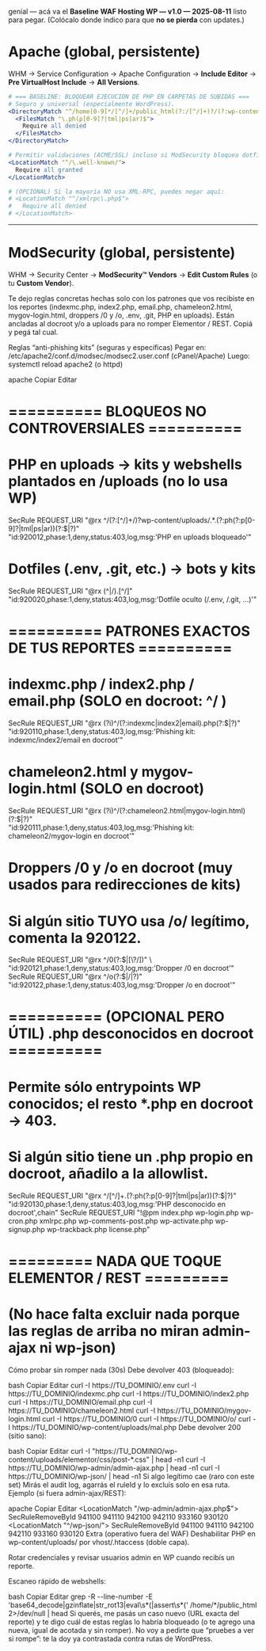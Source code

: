 genial — acá va el **Baseline WAF Hosting WP — v1.0 — 2025-08-11** listo para pegar.
(Colócalo donde indico para que **no se pierda** con updates.)

# Apache (global, persistente)

WHM → Service Configuration → Apache Configuration → **Include Editor** → **Pre VirtualHost Include** → **All Versions**.

```apache
# === BASELINE: BLOQUEAR EJECUCIÓN DE PHP EN CARPETAS DE SUBIDAS ===
# Seguro y universal (especialmente WordPress).
<DirectoryMatch "^/home[0-9]*/[^/]+/public_html(?:/[^/]+)?/(?:wp-content/uploads|uploads|media|images|docs|files|assets)(?:/.*)?$">
  <FilesMatch "\.ph(p[0-9]?|tml|ps|ar)$">
    Require all denied
  </FilesMatch>
</DirectoryMatch>

# Permitir validaciones (ACME/SSL) incluso si ModSecurity bloquea dotfiles.
<LocationMatch "^/\.well-known/">
  Require all granted
</LocationMatch>

# (OPCIONAL) Si la mayoría NO usa XML-RPC, puedes negar aquí:
# <LocationMatch "^/xmlrpc\.php$">
#   Require all denied
# </LocationMatch>
```

---

# ModSecurity (global, persistente)

WHM → Security Center → **ModSecurity™ Vendors** → **Edit Custom Rules** (o tu **Custom Vendor**).

Te dejo reglas concretas hechas solo con los patrones que vos recibiste en los reportes (indexmc.php, index2.php, email.php, chameleon2.html, mygov-login.html, droppers /0 y /o, .env, .git, PHP en uploads).
Están ancladas al docroot y/o a uploads para no romper Elementor / REST. Copiá y pegá tal cual.

Reglas “anti-phishing kits” (seguras y específicas)
Pegar en: /etc/apache2/conf.d/modsec/modsec2.user.conf (cPanel/Apache)
Luego: systemctl reload apache2 (o httpd)

apache
Copiar
Editar
# ========== BLOQUEOS NO CONTROVERSIALES ==========
# PHP en uploads -> kits y webshells plantados en /uploads  (no lo usa WP)
SecRule REQUEST_URI "@rx ^/(?:[^/]+/)?wp-content/uploads/.*\.(?:ph(?:p[0-9]?|tml|ps|ar))(?:$|\?)" \
 "id:920012,phase:1,deny,status:403,log,msg:'PHP en uploads bloqueado'"

# Dotfiles (.env, .git, etc.) -> bots y kits
SecRule REQUEST_URI "@rx (^|/)\.[^/]" \
 "id:920020,phase:1,deny,status:403,log,msg:'Dotfile oculto (/.env, /.git, ...)'"

# ========== PATRONES EXACTOS DE TUS REPORTES ==========
# indexmc.php / index2.php / email.php (SOLO en docroot: ^/ )
SecRule REQUEST_URI "@rx (?i)^/(?:indexmc|index2|email)\.php(?:$|\?)" \
 "id:920110,phase:1,deny,status:403,log,msg:'Phishing kit: indexmc/index2/email en docroot'"

# chameleon2.html y mygov-login.html (SOLO en docroot)
SecRule REQUEST_URI "@rx (?i)^/(?:chameleon2\.html|mygov-login\.html)(?:$|\?)" \
 "id:920111,phase:1,deny,status:403,log,msg:'Phishing kit: chameleon2/mygov-login en docroot'"

# Droppers /0 y /o en docroot (muy usados para redirecciones de kits)
# Si algún sitio TUYO usa /o/ legítimo, comenta la 920122.
SecRule REQUEST_URI "@rx ^/0(?:$|[\?/])" \
 "id:920121,phase:1,deny,status:403,log,msg:'Dropper /0 en docroot'"
SecRule REQUEST_URI "@rx ^/o(?:$|/|\?)" \
 "id:920122,phase:1,deny,status:403,log,msg:'Dropper /o en docroot'"

# ========== (OPCIONAL PERO ÚTIL) .php desconocidos en docroot ==========
# Permite sólo entrypoints WP conocidos; el resto *.php en docroot -> 403.
# Si algún sitio tiene un .php propio en docroot, añadilo a la allowlist.
SecRule REQUEST_URI "@rx ^/[^/]+\.(?:ph(?:p[0-9]?|tml|ps|ar))(?:$|\?)" \
 "id:920130,phase:1,deny,status:403,log,msg:'PHP desconocido en docroot',chain"
  SecRule REQUEST_URI "!@pm index.php wp-login.php wp-cron.php xmlrpc.php wp-comments-post.php wp-activate.php wp-signup.php wp-trackback.php license.php"

# ========= NADA QUE TOQUE ELEMENTOR / REST =========
# (No hace falta excluir nada porque las reglas de arriba no miran admin-ajax ni wp-json)
Cómo probar sin romper nada (30s)
Debe devolver 403 (bloqueado):

bash
Copiar
Editar
curl -I https://TU_DOMINIO/.env
curl -I https://TU_DOMINIO/indexmc.php
curl -I https://TU_DOMINIO/index2.php
curl -I https://TU_DOMINIO/email.php
curl -I https://TU_DOMINIO/chameleon2.html
curl -I https://TU_DOMINIO/mygov-login.html
curl -I https://TU_DOMINIO/0
curl -I https://TU_DOMINIO/o/
curl -I https://TU_DOMINIO/wp-content/uploads/mal.php
Debe devolver 200 (sitio sano):

bash
Copiar
Editar
curl -I "https://TU_DOMINIO/wp-content/uploads/elementor/css/post-*.css" | head -n1
curl -I https://TU_DOMINIO/wp-admin/admin-ajax.php | head -n1
curl -I https://TU_DOMINIO/wp-json/ | head -n1
Si algo legítimo cae (raro con este set)
Mirás el audit log, agarrás el ruleId y lo excluís solo en esa ruta.
Ejemplo (si fuera admin-ajax/REST):

apache
Copiar
Editar
<LocationMatch "/wp-admin/admin-ajax\.php$">
    SecRuleRemoveById 941100 941110 942100 942110 933160 930120
</LocationMatch>
<LocationMatch "^/wp-json/">
    SecRuleRemoveById 941100 941110 942100 942110 933160 930120
</LocationMatch>
Extra (operativo fuera del WAF)
Deshabilitar PHP en wp-content/uploads/ por vhost/.htaccess (doble capa).

Rotar credenciales y revisar usuarios admin en WP cuando recibís un reporte.

Escaneo rápido de webshells:

bash
Copiar
Editar
grep -R --line-number -E 'base64_decode|gzinflate|str_rot13|eval\s*\(|assert\s*\(' /home/*/public_html 2>/dev/null | head
Si querés, me pasás un caso nuevo (URL exacta del reporte) y te digo cuál de estas reglas lo habría bloqueado (o te agrego una nueva, igual de acotada y sin romper). No voy a pedirte que “pruebes a ver si rompe”: te la doy ya contrastada contra rutas de WordPress.


